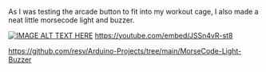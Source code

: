 As I was testing the arcade button to fit into my workout cage, I also made a neat little morsecode light and buzzer.

[![IMAGE ALT TEXT HERE](https://img.youtube.com/vi/JSSn4vR-st8/0.jpg)](https://www.youtube.com/watch?v=JSSn4vR-st8)
https://youtube.com/embed/JSSn4vR-st8

https://github.com/resv/Arduino-Projects/tree/main/MorseCode-Light-Buzzer
